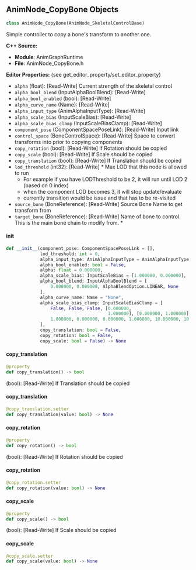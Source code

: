## AnimNode_CopyBone Objects

```python
class AnimNode_CopyBone(AnimNode_SkeletalControlBase)
```

Simple controller to copy a bone's transform to another one.

**C++ Source:**

- **Module**: AnimGraphRuntime
- **File**: AnimNode_CopyBone.h

**Editor Properties:** (see get_editor_property/set_editor_property)

- ``alpha`` (float):  [Read-Write] Current strength of the skeletal control
- ``alpha_bool_blend`` (InputAlphaBoolBlend):  [Read-Write]
- ``alpha_bool_enabled`` (bool):  [Read-Write]
- ``alpha_curve_name`` (Name):  [Read-Write]
- ``alpha_input_type`` (AnimAlphaInputType):  [Read-Write]
- ``alpha_scale_bias`` (InputScaleBias):  [Read-Write]
- ``alpha_scale_bias_clamp`` (InputScaleBiasClamp):  [Read-Write]
- ``component_pose`` (ComponentSpacePoseLink):  [Read-Write] Input link
- ``control_space`` (BoneControlSpace):  [Read-Write] Space to convert transforms into prior to copying components
- ``copy_rotation`` (bool):  [Read-Write] If Rotation should be copied
- ``copy_scale`` (bool):  [Read-Write] If Scale should be copied
- ``copy_translation`` (bool):  [Read-Write] If Translation should be copied
- ``lod_threshold`` (int32):  [Read-Write] * Max LOD that this node is allowed to run
  * For example if you have LODThreshold to be 2, it will run until LOD 2 (based on 0 index)
  * when the component LOD becomes 3, it will stop update/evaluate
  * currently transition would be issue and that has to be re-visited
- ``source_bone`` (BoneReference):  [Read-Write] Source Bone Name to get transform from
- ``target_bone`` (BoneReference):  [Read-Write] Name of bone to control. This is the main bone chain to modify from. *

<a id="unreal.AnimNode_CopyBone.__init__"></a>

#### __init__

```python
def __init__(component_pose: ComponentSpacePoseLink = [],
             lod_threshold: int = 0,
             alpha_input_type: AnimAlphaInputType = AnimAlphaInputType.FLOAT,
             alpha_bool_enabled: bool = False,
             alpha: float = 0.000000,
             alpha_scale_bias: InputScaleBias = [1.000000, 0.000000],
             alpha_bool_blend: InputAlphaBoolBlend = [
                 0.000000, 0.000000, AlphaBlendOption.LINEAR, None
             ],
             alpha_curve_name: Name = "None",
             alpha_scale_bias_clamp: InputScaleBiasClamp = [
                 False, False, False, [0.000000,
                                       1.000000], [0.000000, 1.000000],
                 1.000000, 0.000000, 0.000000, 1.000000, 10.000000, 10.000000
             ],
             copy_translation: bool = False,
             copy_rotation: bool = False,
             copy_scale: bool = False) -> None
```

<a id="unreal.AnimNode_CopyBone.copy_translation"></a>

#### copy_translation

```python
@property
def copy_translation() -> bool
```

(bool):  [Read-Write] If Translation should be copied

<a id="unreal.AnimNode_CopyBone.copy_translation"></a>

#### copy_translation

```python
@copy_translation.setter
def copy_translation(value: bool) -> None
```

<a id="unreal.AnimNode_CopyBone.copy_rotation"></a>

#### copy_rotation

```python
@property
def copy_rotation() -> bool
```

(bool):  [Read-Write] If Rotation should be copied

<a id="unreal.AnimNode_CopyBone.copy_rotation"></a>

#### copy_rotation

```python
@copy_rotation.setter
def copy_rotation(value: bool) -> None
```

<a id="unreal.AnimNode_CopyBone.copy_scale"></a>

#### copy_scale

```python
@property
def copy_scale() -> bool
```

(bool):  [Read-Write] If Scale should be copied

<a id="unreal.AnimNode_CopyBone.copy_scale"></a>

#### copy_scale

```python
@copy_scale.setter
def copy_scale(value: bool) -> None
```

<a id="unreal.AnimNode_CopyBoneDelta"></a>